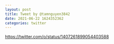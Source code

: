 ```yaml
--- 
layout: post 
title: Tweet by @tamnguyen3842 
date: 2021-06-22 1624352362 
categories: twitter 
--- 
```

https://twitter.com/o/status/1407261899054403588
